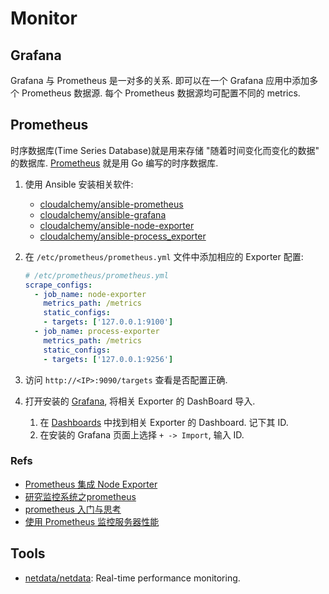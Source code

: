 # Monitor
## Grafana
Grafana 与 Prometheus 是一对多的关系. 即可以在一个 Grafana 应用中添加多个 Prometheus 数据源. 每个 Prometheus 数据源均可配置不同的 metrics.

## Prometheus
时序数据库(Time Series Database)就是用来存储 "随着时间变化而变化的数据" 的数据库.
[Prometheus](https://prometheus.io/) 就是用 Go 编写的时序数据库.

1. 使用 Ansible 安装相关软件:
    * [cloudalchemy/ansible-prometheus](https://github.com/cloudalchemy/ansible-prometheus)
    * [cloudalchemy/ansible-grafana](https://github.com/cloudalchemy/ansible-grafana)
    * [cloudalchemy/ansible-node-exporter](https://github.com/cloudalchemy/ansible-node-exporter)
    * [cloudalchemy/ansible-process_exporter](https://github.com/cloudalchemy/ansible-process_exporter)

1. 在 `/etc/prometheus/prometheus.yml` 文件中添加相应的 Exporter 配置:

    ```yaml
    # /etc/prometheus/prometheus.yml
    scrape_configs:
      - job_name: node-exporter
        metrics_path: /metrics
        static_configs:
        - targets: ['127.0.0.1:9100']
      - job_name: process-exporter
        metrics_path: /metrics
        static_configs:
        - targets: ['127.0.0.1:9256']
    ```

1. 访问 `http://<IP>:9090/targets` 查看是否配置正确.
2. 打开安装的 [Grafana](http://<IP>:3000), 将相关 Exporter 的 DashBoard 导入.
    1. 在 [Dashboards](https://grafana.com/grafana/dashboards) 中找到相关 Exporter 的 Dashboard. 记下其 ID.
    2. 在安装的 Grafana 页面上选择 `+ -> Import`, 输入 ID.


### Refs
* [Prometheus 集成 Node Exporter](https://juejin.im/post/5d54bc80f265da03a6531063)
* [研究监控系统之prometheus](https://jeremyxu2010.github.io/2018/08/%E7%A0%94%E7%A9%B6%E7%9B%91%E6%8E%A7%E7%B3%BB%E7%BB%9F%E4%B9%8Bprometheus/)
* [prometheus 入门与思考](http://tech.dianwoda.com/2018/08/15/prometheus-ru-men-yu-si-kao/)
* [使用 Prometheus 监控服务器性能](https://cjting.me/2017/03/12/use-prometheus-to-monitor-server/)

## Tools
* [netdata/netdata](https://github.com/netdata/netdata): Real-time performance monitoring.